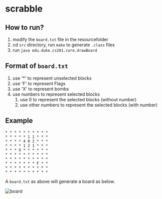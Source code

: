 # scrabble

## How to run?
1. modify the `board.txt` file in the resourcefolder
2. cd `src` directory, run `make` to generate `.class` files
3. run `java edu.duke.cs201.core.drawBoard`

## Format of `board.txt`
1. use '*' to represent unselected blocks
2. use 'F' to represent Flags
3. use 'X' to represent bombs
4. use numbers to represent selected blocks
	1. use 0 to represent the selected blocks (without number)
	2. use other numbers to represent the selected blocks (with number)

## Example

```
* * * * * * * * * *
* * * * * 1 1 * * *
* * * * 4 0 2 * * *
* * * * 1 2 1 * * *
* * * X * * * * * *
* * * * * * * * * *
* * * * * * * * * *
* * * * * * * F * *
* * * * * * * * * *
* * * * * * * * * *
```

A `board.txt` as above will generate a board as below.

![board](/Users/bondsam/Documents/TA_works/github/minesweeper/example.png)
